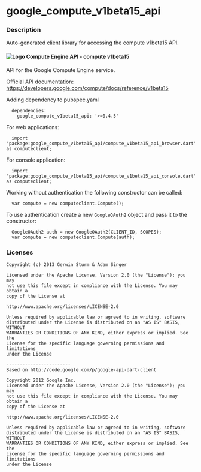 # google_compute_v1beta15_api

### Description

Auto-generated client library for accessing the compute v1beta15 API.

#### ![Logo](http://www.google.com/images/icons/product/compute_engine-16.png) Compute Engine API - compute v1beta15

API for the Google Compute Engine service.

Official API documentation: https://developers.google.com/compute/docs/reference/v1beta15

Adding dependency to pubspec.yaml

```
  dependencies:
    google_compute_v1beta15_api: '>=0.4.5'
```

For web applications:

```
  import "package:google_compute_v1beta15_api/compute_v1beta15_api_browser.dart" as computeclient;
```

For console application:

```
  import "package:google_compute_v1beta15_api/compute_v1beta15_api_console.dart" as computeclient;
```

Working without authentication the following constructor can be called:

```
  var compute = new computeclient.Compute();
```

To use authentication create a new `GoogleOAuth2` object and pass it to the constructor:


```
  GoogleOAuth2 auth = new GoogleOAuth2(CLIENT_ID, SCOPES);
  var compute = new computeclient.Compute(auth);
```

### Licenses

```
Copyright (c) 2013 Gerwin Sturm & Adam Singer

Licensed under the Apache License, Version 2.0 (the "License"); you may 
not use this file except in compliance with the License. You may obtain a 
copy of the License at

http://www.apache.org/licenses/LICENSE-2.0

Unless required by applicable law or agreed to in writing, software
distributed under the License is distributed on an "AS IS" BASIS, WITHOUT
WARRANTIES OR CONDITIONS OF ANY KIND, either express or implied. See the
License for the specific language governing permissions and limitations 
under the License

------------------------
Based on http://code.google.com/p/google-api-dart-client

Copyright 2012 Google Inc.
Licensed under the Apache License, Version 2.0 (the "License"); you may 
not use this file except in compliance with the License. You may obtain a
copy of the License at

http://www.apache.org/licenses/LICENSE-2.0

Unless required by applicable law or agreed to in writing, software
distributed under the License is distributed on an "AS IS" BASIS, WITHOUT
WARRANTIES OR CONDITIONS OF ANY KIND, either express or implied. See the
License for the specific language governing permissions and limitations 
under the License

```
